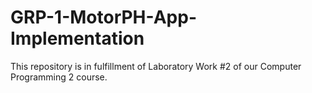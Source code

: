 # GRP-1-MotorPH-App-Implementation
This repository is in fulfillment of Laboratory Work #2 of our Computer Programming 2 course.
